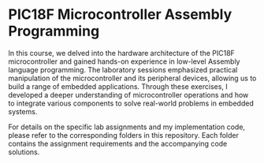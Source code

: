 # PIC18F Microcontroller Assembly Programming
In this course, we delved into the hardware architecture of the PIC18F microcontroller and gained hands-on experience in low-level Assembly language programming. The laboratory sessions emphasized practical manipulation of the microcontroller and its peripheral devices, allowing us to build a range of embedded applications. Through these exercises, I developed a deeper understanding of microcontroller operations and how to integrate various components to solve real-world problems in embedded systems.

For details on the specific lab assignments and my implementation code, please refer to the corresponding folders in this repository. Each folder contains the assignment requirements and the accompanying code solutions.
